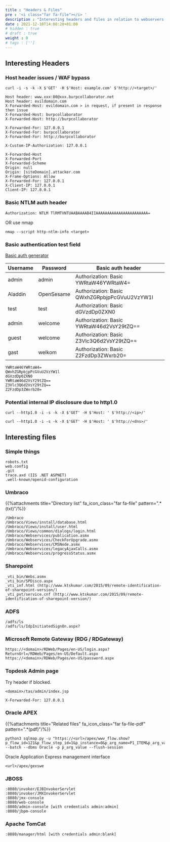 ```yaml
---
title : "Headers & Files"
pre : '<i class="far fa-file"></i> '
description : "Interesting headers and files in relation to webservers."
date : 2021-12-10T14:08:20+01:00
# hidden : true
# draft : true
weight : 0
# tags : ['']
---
```


## Interesting Headers

### Host header issues / WAF bypass

```plain
curl -i -s -k -X $'GET' -H $'Host: example.com' $'http://<target>/'
```

```plain
Host header: www.xxx:80@xxx.burpcollaborator.net
Host header: evildomain.com
X-Forwarded-Host: evildomain.com > in request, if present in response then issue
X-Forwarded-Host: burpcollaborator
X-Forwarded-Host: http://burpcollaborator

X-Forwarded-For: 127.0.0.1
X-Forwarded-For: burpcollaborator
X-Forwarded-For: http://burpcollaborator

X-Custom-IP-Authorization: 127.0.0.1

X-Forwarded-Host
X-Forwarded-Port
X-Forwarded-Scheme
Origin: null
Origin: [siteDomain].attacker.com
X-Frame-Options: Allow
X-Forwarded-For: 127.0.0.1
X-Client-IP: 127.0.0.1
Client-IP: 127.0.0.1
```

### Basic NTLM auth header

```plain
Authorization: NTLM TlRMTVNTUAABAAAAB4IIAAAAAAAAAAAAAAAAAAAAAAA=
```

OR use nmap

```plain
nmap --script http-ntlm-info <target>
```

### Basic authentication test field

[Basic auth generator](https://www.blitter.se/utils/basic-authentication-header-generator/)

Username | Password | Basic auth header
|-----|------|------|
admin | admin | Authorization: Basic YWRtaW46YWRtaW4=
Aladdin | OpenSesame | Authorization: Basic QWxhZGRpbjpPcGVuU2VzYW1l
test | test | Authorization: Basic dGVzdDp0ZXN0
admin | welcome | Authorization: Basic YWRtaW46d2VsY29tZQ==
guest | welcome | Authorization: Basic Z3Vlc3Q6d2VsY29tZQ==
gast | welkom | Authorization: Basic Z2FzdDp3ZWxrb20=

```plain
YWRtaW46YWRtaW4=
QWxhZGRpbjpPcGVuU2VzYW1l
dGVzdDp0ZXN0
YWRtaW46d2VsY29tZQ==
Z3Vlc3Q6d2VsY29tZQ==
Z2FzdDp3ZWxrb20=
```

### Potential internal IP disclosure due to http1.0

```plain
curl --http1.0 -i -s -k -X $'GET' -H $'Host: ' $'http://<ip>/'
```

```plain
curl --http1.0 -i -s -k -X $'GET' -H $'Host: ' $'http://<dns>/'
```

## Interesting files

### Simple things

```plain
robots.txt
web.config
.git
trace.axd (IIS .NET ASPNET)
.well-known/openid-configuration
```

### Umbraco

{{%attachments title="Directory list" fa_icon_class="far fa-file" pattern=".*(txt)"/%}}

```plain
/Umbraco
/Umbraco/Views/install/database.html
/Umbraco/Views/install/user.html
/Umbraco/Views/common/dialogs/login.html
/Umbraco/Webservices/publication.asmx
/Umbraco/Webservices/CheckForUpgrade.asmx
/Umbraco/Webservices/CMSNode.asmx
/Umbraco/Webservices/legacyAjaxCalls.asmx
/Umbraco/Webservices/progressStatus.asmx
```

### Sharepoint

```plain
_vti_bin/Webs.asmx
_vti_bin/SPDisco.aspx
_vti_inf.html (http://www.ktskumar.com/2015/09/remote-identification-of-sharepoint-version/)
_vti_pvt/service.cnf (http://www.ktskumar.com/2015/09/remote-identification-of-sharepoint-version/)
```

### ADFS

```plain
/adfs/ls
/adfs/ls/IdpInitiatedSignOn.aspx?
```

### Microsoft Remote Gateway (RDG / RDGateway)

```plain
https://<domain>/RDWeb/Pages/en-US/login.aspx?ReturnUrl=/RDWeb/Pages/en-US/Default.aspx
https://<domain>/RDWeb/Pages/en-US/password.aspx
```

### Topdesk Admin page

Try header if blocked.

```plain
<domain>/tas/admin/index.jsp
```

```plain
X-Forwarded-For: 127.0.0.1
```

### Oracle APEX

{{%attachments title="Related files" fa_icon_class="far fa-file-pdf" pattern=".*(pdf)"/%}}

```plain
python3 sqlmap.py -u "https://<url>/apex/wwv_flow.show?p_flow_id=121&p_flow_step_id=1&p_instance=0&p_arg_name=P1_ITEM&p_arg_value=ABC" --batch --dbms Oracle -p p_arg_value --flush-session
```

Oracle Application Express management interface

```plain
<url>/apex/gexswe
```

### JBOSS

```plain
:8080/invoker/EJBInvokerServlet
:8080/invoker/JMXInvokerServlet
:8080/jmx-console
:8080/web-console
:8080/admin-console [with credentials admin:admin]
:8080/jbpm-console
```

### Apache TomCat

```plain
:8080/manager/html [with credentials admin:blank]
```
